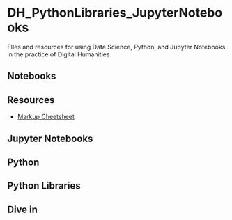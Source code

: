 # DH_PythonLibraries_JupyterNotebooks
FIles and resources for using Data Science, Python, and Jupyter Notebooks in the practice of Digital Humanities

## Notebooks

## Resources
* [Markup Cheetsheet](https://github.com/adam-p/markdown-here/wiki/Markdown-Cheatsheet)
## Jupyter Notebooks

## Python

## Python Libraries

## Dive in

